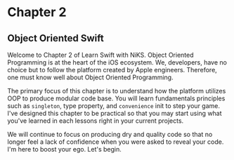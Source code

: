 # Chapter 2

## Object Oriented Swift
Welcome to Chapter 2 of Learn Swift with NiKS. Object Oriented Programming is at the heart of the iOS ecosystem. We, developers, have no choice but to follow the platform created by Apple engineers. Therefore, one must know well about Object Oriented Programming.

The primary focus of this chapter is to understand how the platform utilizes OOP to produce modular code base. You will learn fundamentals principles such as `singleton`, type property, and `convenience` init to step your game. I've designed this chapter to be practical so that you may start using what you've learned in each lessons right in your current projects.

We will continue to focus on producing dry and quality code so that no longer feel a lack of confidence when you were asked to reveal your code. I'm here to boost your ego. Let's begin.
